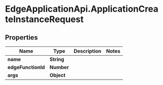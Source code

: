 # EdgeApplicationApi.ApplicationCreateInstanceRequest

## Properties

Name | Type | Description | Notes
------------ | ------------- | ------------- | -------------
**name** | **String** |  | 
**edgeFunctionId** | **Number** |  | 
**args** | **Object** |  | 


